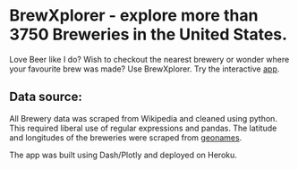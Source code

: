 # BrewXplorer - explore more than 3750 Breweries in the United States.

Love Beer like I do? Wish to checkout the nearest brewery or wonder where your favourite brew was made? Use BrewXplorer.
Try the interactive [app](https://brewxplorer2.herokuapp.com/).

## Data source:
All Brewery data was scraped from Wikipedia and cleaned using python. This required liberal use of regular expressions and pandas. The latitude and longitudes of the breweries were scraped from [geonames](http://www.geonames.org/).

The app was built using Dash/Plotly and deployed on Heroku.
